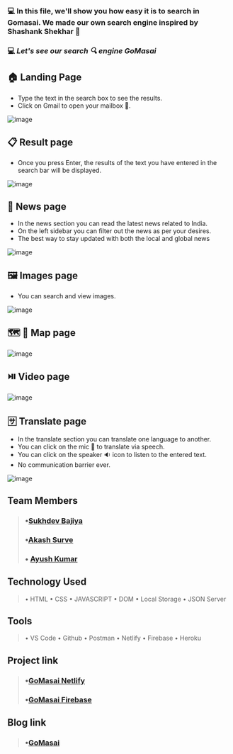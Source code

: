 ### 💻 In this file, we'll show you how easy it is to search in Gomasai. We made our own search engine inspired by Shashank Shekhar 🍎

### 💻 *Let's see our search 🔍 engine GoMasai*
## 🏠 Landing Page
- Type the text in the search box to see the results.
-  Click on Gmail to open your mailbox 📧.
<!-- ![image](https://cdn.hashnode.com/res/hashnode/image/upload/v1660328261913/KxHVMNIOf.png) -->
![image](https://user-images.githubusercontent.com/106476212/185294277-f3ac68b7-07b9-471f-a2aa-80127f32f44e.png)


## 📋 Result page
- Once you press Enter, the results of the text you have entered in the search bar will be displayed.

<!-- ![image](https://cdn.hashnode.com/res/hashnode/image/upload/v1660329610395/WUElB-lJu.png)
![image](https://user-images.githubusercontent.com/106476212/185294739-f09b6655-0c34-4a27-9d37-5a7f09c9a1af.png)  -->
![image](https://user-images.githubusercontent.com/106476212/187071386-5fe0b105-b596-4de3-bb9d-86c13f8575b8.png)


## 📰 News page
- In the news section you can read the latest news related to India.
- On the left sidebar you can filter out the news as per your desires.
- The best way to stay updated with both the local and global news

<!-- ![image](https://cdn.hashnode.com/res/hashnode/image/upload/v1660330255697/ez9cet095.png ) -->
![image](https://user-images.githubusercontent.com/106476212/185295037-a8ddef6a-0957-4c8c-8760-24a8f9df846b.png)



## 🖼️ Images page
- You can search and view images.
<!-- ![image](https://cdn.hashnode.com/res/hashnode/image/upload/v1660330752701/x_1vLJJtn.png) -->
![image](https://user-images.githubusercontent.com/106476212/185295840-71ee8b19-62ba-4809-afa5-342f639bbdd9.png)


## 🗺️ 📍 Map page

<!-- ![image](https://cdn.hashnode.com/res/hashnode/image/upload/v1660331166028/_Rsxzl5aY.png ) -->
![image](https://user-images.githubusercontent.com/106476212/185295350-6cada6cc-f055-4c62-8a55-becd5db709f2.png)

## ⏯️ Video page

<!-- ![image](https://cdn.hashnode.com/res/hashnode/image/upload/v1660331309793/fgNfuHP4B.png) -->
![image](https://user-images.githubusercontent.com/106476212/185295441-eb7e8227-6bc6-4952-bc76-dc57af954752.png)

## 🈂️ Translate page
- In the translate section you can translate one language to another.
- You can click on the mic 🎤 to translate via speech. 
- You can click on the speaker 🔉 icon to listen to the entered text.
- No communication barrier ever.

<!-- ![image](https://cdn.hashnode.com/res/hashnode/image/upload/v1660332113872/mOjmb9zIo.png) -->
![image](https://user-images.githubusercontent.com/106476212/185295688-e5b8997a-14d9-4b5a-8d8f-865dc8dafd44.png)


## Team Members
> ### •[Sukhdev Bajiya](https://github.com/sukhdev-bajiya)
> ### •[Akash Surve](https://github.com/Akash2377)
> ### • [Ayush Kumar](https://github.com/ayush-kr05)

## Technology Used
> • HTML
> • CSS
> • JAVASCRIPT
> • DOM
> • Local Storage
> • JSON Server

## Tools
> • VS Code
> • Github
> • Postman
> • Netlify
> • Firebase
> • Heroku

## Project link
> ### •[GoMasai Netlify](https://gomasai.netlify.app/)
> ### •[GoMasai Firebase](https://gomasai.web.app/)

## Blog link
> ### •[GoMasai](https://gomasai.hashnode.dev/gomasai-1)
